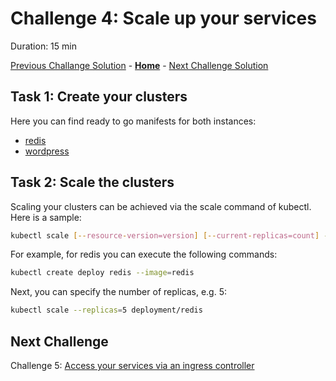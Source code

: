# Challenge 4: Scale up your services

Duration: 15 min

[Previous Challange Solution](./03-Azure-Monitor-solution.md) - **[Home](../README.md)** - [Next Challenge Solution](./05-Ingress-controller-solution.md)

## Task 1: Create your clusters

Here you can find ready to go manifests for both instances:

- [redis](https://kubernetes.io/docs/tutorials/configuration/configure-redis-using-configmap/)
- [wordpress](https://kubernetes.io/docs/tutorials/stateful-application/mysql-wordpress-persistent-volume/)

## Task 2: Scale the clusters

Scaling your clusters can be achieved via the scale command of kubectl. Here is a sample:

```bash
kubectl scale [--resource-version=version] [--current-replicas=count] --replicas=COUNT (-f FILENAME | TYPE NAME)
```

For example, for redis you can execute the following commands:

```bash
kubectl create deploy redis --image=redis
```

Next, you can specify the number of replicas, e.g. 5:

```bash
kubectl scale --replicas=5 deployment/redis
```

## Next Challenge

Challenge 5: [Access your services via an ingress controller](./Challenges/05-Ingress-controller.md)
